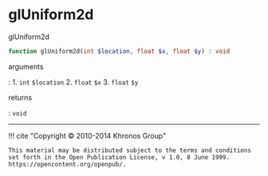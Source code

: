 # glUniform2d
glUniform2d

```php
function glUniform2d(int $location, float $x, float $y) : void
```

arguments

:    1. `int` `$location` 
    2. `float` `$x` 
    3. `float` `$y` 

returns

:    `void` 

---
     

!!! cite "Copyright © 2010-2014 Khronos Group"

    This material may be distributed subject to the terms and conditions set forth in the Open Publication License, v 1.0, 8 June 1999. https://opencontent.org/openpub/.